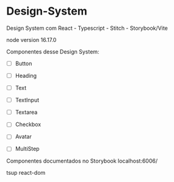 # Design-System

Design System com React - Typescript - Stitch - Storybook/Vite

node version 16.17.0

Componentes desse Design System:

- [ ] Button
- [ ] Heading
- [ ] Text
- [ ] TextInput
- [ ] Textarea
- [ ] Checkbox
- [ ] Avatar
- [ ] MultiStep


Componentes documentados no Storybook
localhost:6006/

tsup
react-dom